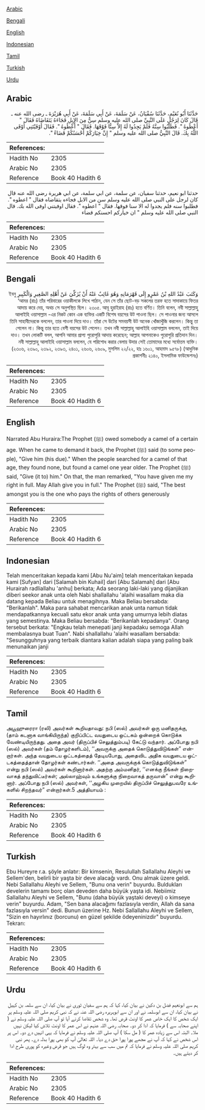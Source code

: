 [Arabic](#arabic)

[Bengali](#bengali)

[English](#english)

[Indonesian](#indonesian)

[Tamil](#tamil)

[Turkish](#turkish)

[Urdu](#urdu)

## Arabic


<div dir="rtl" lang="ar" style={{fontSize:'larger',backgroundColor:'#f8f9fa',padding:20}}>
حَدَّثَنَا أَبُو نُعَيْمٍ، حَدَّثَنَا سُفْيَانُ، عَنْ سَلَمَةَ، عَنْ أَبِي سَلَمَةَ، عَنْ أَبِي هُرَيْرَةَ ـ رضى الله عنه ـ قَالَ كَانَ لِرَجُلٍ عَلَى النَّبِيِّ صلى الله عليه وسلم سِنٌّ مِنَ الإِبِلِ فَجَاءَهُ يَتَقَاضَاهُ فَقَالَ ‏"‏ أَعْطُوهُ ‏"‏‏.‏ فَطَلَبُوا سِنَّهُ فَلَمْ يَجِدُوا لَهُ إِلاَّ سِنًّا فَوْقَهَا‏.‏ فَقَالَ ‏"‏ أَعْطُوهُ ‏"‏‏.‏ فَقَالَ أَوْفَيْتَنِي أَوْفَى اللَّهُ بِكَ‏.‏ قَالَ النَّبِيُّ صلى الله عليه وسلم ‏"‏ إِنَّ خِيَارَكُمْ أَحْسَنُكُمْ قَضَاءً ‏"‏‏.‏
</div>
<div style={{backgroundColor:'#f8f9fa',padding:20, marginBottom: 10}}><table> <thead> <tr> <th>References:</th> <th></th> </tr> </thead> <tbody><tr><td>Hadith No</td><td>2305</td></tr><tr><td>Arabic No</td><td>2305</td></tr><tr><td>Reference</td><td>Book 40 Hadith 6</td></tr></tbody></table></div>


<div dir="rtl" lang="ar" style={{fontSize:'larger',backgroundColor:'#f8f9fa',padding:20}}>
حدثنا ابو نعيم، حدثنا سفيان، عن سلمة، عن ابي سلمة، عن ابي هريرة رضى الله عنه قال كان لرجل على النبي صلى الله عليه وسلم سن من الابل فجاءه يتقاضاه فقال " اعطوه ". فطلبوا سنه فلم يجدوا له الا سنا فوقها. فقال " اعطوه ". فقال اوفيتني اوفى الله بك. قال النبي صلى الله عليه وسلم " ان خياركم احسنكم قضاء
</div>
<div style={{backgroundColor:'#f8f9fa',padding:20, marginBottom: 10}}><table> <thead> <tr> <th>References:</th> <th></th> </tr> </thead> <tbody><tr><td>Hadith No</td><td>2305</td></tr><tr><td>Arabic No</td><td>2305</td></tr><tr><td>Reference</td><td>Book 40 Hadith 6</td></tr></tbody></table></div>

## Bengali


<div dir="rtl" lang="bn" style={{fontSize:'larger',backgroundColor:'#f8f9fa',padding:20}}>
وَكَتَبَ عَبْدُ اللهِ بْنُ عَمْرٍو إِلَى قَهْرَمَانِهِ وَهُوَ غَائِبٌ عَنْهُ أَنْ يُزَكِّيَ عَنْ أَهْلِهِ الصَّغِيرِ وَالْكَبِيرِ ইবনু ‘আমর (রাঃ) তাঁর পরিবারের ওয়াকীলকে লিখে পাঠান, যেন সে তাঁর ছোট-বড় সকলের তরফ হতে সাদাকায়ে ফিতর আদায় করে দেয়, অথচ সে অনুপস্থিত ছিল। ২৩০৫. আবূ হুরাইরাহ (রাঃ) হতে বর্ণিত। তিনি বলেন, নবী সাল্লাল্লাহু আলাইহি ওয়াসাল্লাম -এর নিকট কোন এক ব্যক্তির একটি বিশেষ বয়সের উট পাওনা ছিল। সে পাওনার জন্য আসলে তিনি সাহাবীদেরকে বললেন, তার পাওনা দিয়ে দাও। তাঁরা সে উটের সমবয়সী উট অনেক খোঁজাখুঁজি করলেন। কিন্তু তা পেলেন না। কিন্তু তার হতে বেশী বয়সের উট পেলেন। তখন নবী সাল্লাল্লাহু আলাইহি ওয়াসাল্লাম বললেন, তাই দিয়ে দাও। তখন লোকটি বলল, আপনি আমার প্রাপ্য পুরোপুরি আদায় করেছেন; আল্লাহ আপনাকেও পুরোপুরি প্রতিদান দিন। নবী সাল্লাল্লাহু আলাইহি ওয়াসাল্লাম বললেন, যে পরিশোধ করার বেলায় উদার সেই তোমাদের মধ্যে সর্বোত্তম ব্যক্তি। (২৩০৬, ২৩৯০, ২৩৯২, ২৩৯৩, ২৪০১, ২৬০৬, ২৬০৯, মুসলিম ২২/২২, হাঃ ১৬০১, আহমাদ ৯৫৭৮) (আধুনিক প্রকাশনীঃ ২১৪০, ইসলামিক ফাউন্ডেশনঃ)
</div>
<div style={{backgroundColor:'#f8f9fa',padding:20, marginBottom: 10}}><table> <thead> <tr> <th>References:</th> <th></th> </tr> </thead> <tbody><tr><td>Hadith No</td><td>2305</td></tr><tr><td>Arabic No</td><td>2305</td></tr><tr><td>Reference</td><td>Book 40 Hadith 6</td></tr></tbody></table></div>

## English


<div dir="ltr" lang="en" style={{fontSize:'larger',backgroundColor:'#f8f9fa',padding:20}}>
Narrated Abu Huraira:The Prophet (ﷺ) owed somebody a camel of a certain age. When he came to demand it back, the Prophet (ﷺ) said (to some people), "Give him (his due)." When the people searched for a camel of that age, they found none, but found a camel one year older. The Prophet (ﷺ) said, "Give (it to) him." On that, the man remarked, "You have given me my right in full. May Allah give you in full." The Prophet (ﷺ) said, "The best amongst you is the one who pays the rights of others generously
</div>
<div style={{backgroundColor:'#f8f9fa',padding:20, marginBottom: 10}}><table> <thead> <tr> <th>References:</th> <th></th> </tr> </thead> <tbody><tr><td>Hadith No</td><td>2305</td></tr><tr><td>Arabic No</td><td>2305</td></tr><tr><td>Reference</td><td>Book 40 Hadith 6</td></tr></tbody></table></div>

## Indonesian


<div dir="ltr" lang="id" style={{fontSize:'larger',backgroundColor:'#f8f9fa',padding:20}}>
Telah menceritakan kepada kami [Abu Nu'aim] telah menceritakan kepada kami [Sufyan] dari [Salamah bin Kuhail] dari [Abu Salamah] dari [Abu Hurairah radliallahu 'anhu] berkata; Ada seorang laki-laki yang dijanjikan diberi seekor anak unta oleh Nabi shallallahu 'alaihi wasallam maka dia datang kepada Beliau untuk menagihnya. Maka Beliau bersabda: "Berikanlah". Maka para sahabat mencarikan anak unta namun tidak mendapatkannya kecuali satu ekor anak unta yang umurnya lebih diatas yang semestinya. Maka Beliau bersabda: "Berikanlah kepadanya". Orang tersebut berkata: "Engkau telah menepati janji kepadaku semoga Allah membalasnya buat Tuan". Nabi shallallahu 'alaihi wasallam bersabda: "Sesungguhnya yang terbaik diantara kalian adalah siapa yang paling baik menunaikan janji
</div>
<div style={{backgroundColor:'#f8f9fa',padding:20, marginBottom: 10}}><table> <thead> <tr> <th>References:</th> <th></th> </tr> </thead> <tbody><tr><td>Hadith No</td><td>2305</td></tr><tr><td>Arabic No</td><td>2305</td></tr><tr><td>Reference</td><td>Book 40 Hadith 6</td></tr></tbody></table></div>

## Tamil


<div dir="ltr" lang="ta" style={{fontSize:'larger',backgroundColor:'#f8f9fa',padding:20}}>
அபூஹுரைரா (ரலி) அவர்கள் கூறியதாவது: நபி (ஸல்) அவர்கள் ஒரு மனிதருக்கு, (தாம் கடனாக வாங்கியிருந்த) குறிப்பிட்ட வயதுடைய ஒட்டகம் ஒன்றைக் கொடுக்க வேண்டியிருந்தது. அதை அவர் (திருப்பிச் செலுத்தும்படி) கேட்டு வந்தார். அப்போது நபி (ஸல்) அவர்கள் (தம் தோழர்களிடம்), ‘‘அவருக்கு அதைக் கொடுத்துவிடுங்கள்” என்றார்கள். அந்த வயதுடைய ஒட்டகத்தைத் தேடியபோது, அதைவிட அதிக வயதுடைய ஒட்டகத்தைத்தான் தோழர்கள் கண்டார்கள். ‘‘அதை அவருக்குக் கொடுத்துவிடுங்கள்” என்று நபி (ஸல்) அவர்கள் கூறினார்கள். அதற்கு அம்மனிதர், ‘‘எனக்கு நீங்கள் நிறைவாகத் தந்துவிட்டீர்கள்; அல்லாஹ்வும் உங்களுக்கு நிறைவாகத் தருவான்” என்று கூறினார். அப்போது நபி (ஸல்) அவர்கள், ‘‘அழகிய முறையில் திருப்பிச் செலுத்துபவரே உங்களில் சிறந்தவர்” என்றார்கள்.5 அத்தியாயம் :
</div>
<div style={{backgroundColor:'#f8f9fa',padding:20, marginBottom: 10}}><table> <thead> <tr> <th>References:</th> <th></th> </tr> </thead> <tbody><tr><td>Hadith No</td><td>2305</td></tr><tr><td>Arabic No</td><td>2305</td></tr><tr><td>Reference</td><td>Book 40 Hadith 6</td></tr></tbody></table></div>

## Turkish


<div dir="ltr" lang="tr" style={{fontSize:'larger',backgroundColor:'#f8f9fa',padding:20}}>
Ebu Hureyre r.a. şöyle anlatır: Bir kimsenin, Resulullah Sallallahu Aleyhi ve Sellem'den, belirli bir yaşta bir deve alacağı vardı. Onu almak üzere geldi. Nebi Sallallahu Aleyhi ve Sellem, "Bunu ona verin" buyurdu. Buldukları develerin tamamı borç olan deveden daha büyük yaşta idi. Nebiimiz Sallallahu Aleyhi ve Sellem, "Bunu (daha büyük yaştaki deveyi) o kimseye verin" buyurdu. Adam, "Sen bana alacağımı fazlasıyla verdin, Allah da sana fazlasıyla versin" dedi. Bunun üzerine Hz. Nebi Sallallahu Aleyhi ve Sellem, "Sizin en hayırlınız (borcunu) en güzel şekilde ödeyeninizdir" buyurdu. Tekrarı:
</div>
<div style={{backgroundColor:'#f8f9fa',padding:20, marginBottom: 10}}><table> <thead> <tr> <th>References:</th> <th></th> </tr> </thead> <tbody><tr><td>Hadith No</td><td>2305</td></tr><tr><td>Arabic No</td><td>2305</td></tr><tr><td>Reference</td><td>Book 40 Hadith 6</td></tr></tbody></table></div>

## Urdu


<div dir="rtl" lang="ur" style={{fontSize:'larger',backgroundColor:'#f8f9fa',padding:20}}>
ہم سے ابونعیم فضل بن دکین نے بیان کیا، کہا کہ ہم سے سفیان ثوری نے بیان کیا، ان سے سلمہ بن کہیل نے بیان کیا، ان سے ابوسلمہ نے اور ان سے ابوہریرہ رضی اللہ عنہ نے کہ نبی کریم صلی اللہ علیہ وسلم پر ایک شخص کا ایک خاص عمر کا اونٹ قرض تھا۔ وہ شخص تقاضا کرنے آیا تو آپ صلی اللہ علیہ وسلم نے ( اپنے صحابہ سے ) فرمایا کہ ادا کر دو۔ صحابہ رضی اللہ عنہم نے اس عمر کا اونٹ تلاش کیا لیکن نہیں ملا۔ البتہ اس سے زیادہ عمر کا ( مل سکا ) آپ صلی اللہ علیہ وسلم نے فرمایا کہ یہی انہیں دے دو۔ اس پر اس شخص نے کہا کہ آپ نے مجھے پورا پورا حق دے دیا۔ اللہ تعالیٰ آپ کو بھی پورا بدلہ دے۔ پھر نبی کریم صلی اللہ علیہ وسلم نے فرمایا کہ تم میں سب سے بہتر وہ لوگ ہیں جو قرض وغیرہ کو پوری طرح ادا کر دیتے ہیں۔
</div>
<div style={{backgroundColor:'#f8f9fa',padding:20, marginBottom: 10}}><table> <thead> <tr> <th>References:</th> <th></th> </tr> </thead> <tbody><tr><td>Hadith No</td><td>2305</td></tr><tr><td>Arabic No</td><td>2305</td></tr><tr><td>Reference</td><td>Book 40 Hadith 6</td></tr></tbody></table></div>